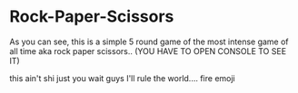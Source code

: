 # Rock-Paper-Scissors

As you can see, this is a simple 5 round game of the most intense game of all time aka rock paper scissors..
(YOU HAVE TO OPEN CONSOLE TO SEE IT)

this ain't shi just you wait guys I'll rule the world.... fire emoji
